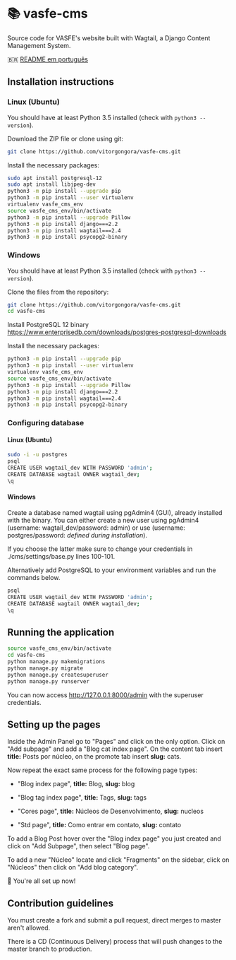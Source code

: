 # :books: vasfe-cms
Source code for VASFE's website built with Wagtail, a Django Content Management System.

:brazil: [README em português](https://github.com/vitorgongora/vasfe-cms/blob/master/README.pt-BR.md)
## Installation instructions
### Linux (Ubuntu)
You should have at least Python 3.5 installed (check with ```python3 --version```).<br/>

Download the ZIP file or clone using git:<br/>
```bash
git clone https://github.com/vitorgongora/vasfe-cms.git
```

Install the necessary packages:
```bash
sudo apt install postgresql-12
sudo apt install libjpeg-dev
python3 -m pip install --upgrade pip
python3 -m pip install --user virtualenv
virtualenv vasfe_cms_env
source vasfe_cms_env/bin/activate
python3 -m pip install --upgrade Pillow
python3 -m pip install django===2.2
python3 -m pip install wagtail===2.4
python3 -m pip install psycopg2-binary
```

### Windows
You should have at least Python 3.5 installed (check with ```python3 --version```).<br/>

Clone the files from the repository:<br/>
```bash
git clone https://github.com/vitorgongora/vasfe-cms.git
cd vasfe-cms
```
Install PostgreSQL 12 binary https://www.enterprisedb.com/downloads/postgres-postgresql-downloads<br/>

Install the necessary packages:
```bash
python3 -m pip install --upgrade pip
python3 -m pip install --user virtualenv
virtualenv vasfe_cms_env
source vasfe_cms_env/bin/activate
python3 -m pip install --upgrade Pillow
python3 -m pip install django===2.2
python3 -m pip install wagtail===2.4
python3 -m pip install psycopg2-binary
```

### Configuring database
#### Linux (Ubuntu)
```bash
sudo -i -u postgres
psql
CREATE USER wagtail_dev WITH PASSWORD 'admin';
CREATE DATABASE wagtail OWNER wagtail_dev;
\q
```

#### Windows
Create a database named wagtail using pgAdmin4 (GUI), already installed with the binary.
You can either create a new user using pgAdmin4 (username: wagtail_dev/password: admin) or use 
(username: postgres/password: *defined during installation*).

If you choose the latter make sure to change your credentials in ./cms/settings/base.py lines 100-101.

Alternatively add PostgreSQL to your environment variables and run the commands below.
```bash
psql
CREATE USER wagtail_dev WITH PASSWORD 'admin';
CREATE DATABASE wagtail OWNER wagtail_dev;
\q
```

## Running the application
```bash
source vasfe_cms_env/bin/activate
cd vasfe-cms
python manage.py makemigrations
python manage.py migrate
python manage.py createsuperuser
python manage.py runserver
```

You can now access http://127.0.0.1:8000/admin with the superuser credentials.

## Setting up the pages
Inside the Admin Panel go to "Pages" and click on the only option.
Click on "Add subpage" and add a "Blog cat index page". On the content tab insert **title:** Posts por núcleo, on the
promote tab insert **slug:** cats.

Now repeat the exact same process for the following page types:

* "Blog index page", **title:** Blog, **slug:** blog

* "Blog tag index page", **title:** Tags, **slug:** tags

* "Cores page", **title:** Núcleos de Desenvolvimento, **slug:** nucleos

* "Std page", **title:** Como entrar em contato, **slug:** contato

To add a Blog Post hover over the "Blog index page" you just created and click on "Add Subpage", then select "Blog page".

To add a new "Núcleo" locate and click "Fragments" on the sidebar, click on "Núcleos" then click on "Add blog category".

:tada: You're all set up now!

## Contribution guidelines
You must create a fork and submit a pull request, direct merges to master aren't allowed.

There is a CD (Continuous Delivery) process that will push changes to the master branch to production.
